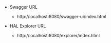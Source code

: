 
* Swagger URL   
    * http://localhost:8080/swagger-ui/index.html      
    
* HAL Explorer URL
    * http://localhost:8080/explorer/index.html

